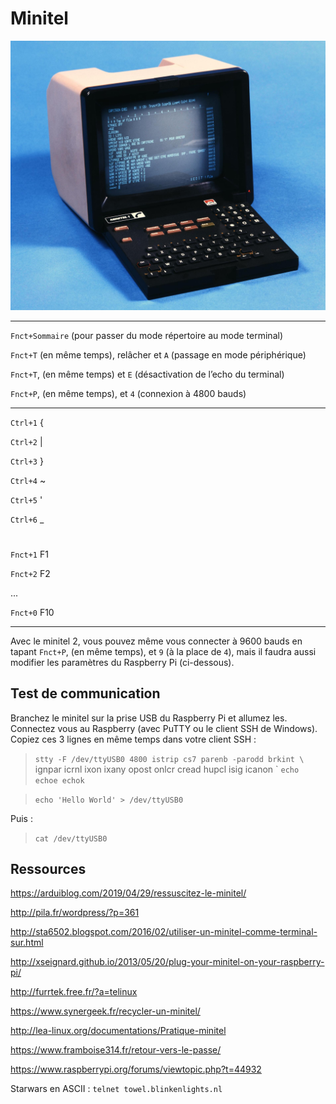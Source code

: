# Minitel

![image text](files/minitel1.jpg "Minitel 1")

---

`Fnct+Sommaire` (pour passer du mode répertoire au mode terminal)

`Fnct+T` (en même temps), relâcher et `A` (passage en mode périphérique)

`Fnct+T`, (en même temps) et `E` (désactivation de l’echo du terminal)

`Fnct+P`, (en même temps), et `4` (connexion à 4800 bauds)

---

`Ctrl+1`  {

`Ctrl+2`  |

`Ctrl+3`  }

`Ctrl+4`  ~

`Ctrl+5`  '

`Ctrl+6`  _

#

`Fnct+1` F1

`Fnct+2` F2

...

`Fnct+0` F10

---

Avec le minitel 2, vous pouvez même vous connecter à 9600 bauds en tapant `Fnct+P`, (en même temps), et `9` (à la place de `4`), mais il faudra aussi modifier les paramètres du Raspberry Pi (ci-dessous).



## Test de communication

Branchez le minitel sur la prise USB du Raspberry Pi et allumez les. Connectez vous au Raspberry (avec PuTTY ou le client SSH de Windows).
Copiez ces 3 lignes en même temps dans votre client SSH :



> `stty -F /dev/ttyUSB0 4800 istrip cs7 parenb -parodd brkint \`
> ignpar icrnl ixon ixany opost onlcr cread hupcl isig icanon \`
> `echo echoe echok`

> `echo 'Hello World' > /dev/ttyUSB0`


 Puis :

> `cat /dev/ttyUSB0`



## Ressources

https://arduiblog.com/2019/04/29/ressuscitez-le-minitel/

http://pila.fr/wordpress/?p=361

http://sta6502.blogspot.com/2016/02/utiliser-un-minitel-comme-terminal-sur.html

http://xseignard.github.io/2013/05/20/plug-your-minitel-on-your-raspberry-pi/

http://furrtek.free.fr/?a=telinux

https://www.synergeek.fr/recycler-un-minitel/

http://lea-linux.org/documentations/Pratique-minitel

https://www.framboise314.fr/retour-vers-le-passe/

https://www.raspberrypi.org/forums/viewtopic.php?t=44932

Starwars en ASCII :
`telnet towel.blinkenlights.nl`
